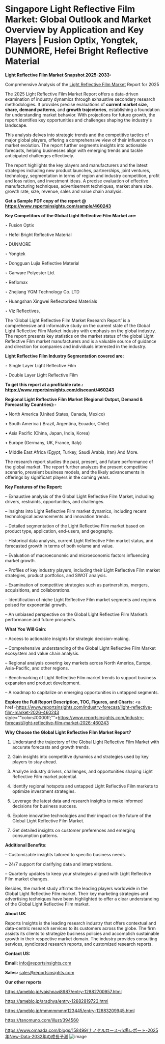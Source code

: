 # Singapore Light Reflective Film Market: Global Outlook and Market Overview by Application and Key Players | Fusion Optix, Yongtek, DUNMORE, Hefei Bright Reflective Material

<strong>Light Reflective Film Market Snapshot 2025-2033:</strong>

Comprehensive Analysis of the <a href=https://www.reportsinsights.com/sample/460243>Light Reflective Film Market</a> Report for 2025

The 2025 Light Reflective Film Market Report offers a data-driven examination of industry dynamics through exhaustive secondary research methodologies. It provides precise evaluations of <strong>current market size, share, demand patterns</strong>, and <strong>growth trajectories</strong>, establishing a foundation for understanding market behavior. With projections for future growth, the report identifies key opportunities and challenges shaping the industry's landscape.

This analysis delves into strategic trends and the competitive tactics of major global players, offering a comprehensive view of their influence on market evolution. The report further segments insights into actionable forecasts, helping businesses align with emerging trends and tackle anticipated challenges effectively.

The report highlights the key players and manufacturers and the latest strategies including new product launches, partnerships, joint ventures, technology, segmentation in terms of region and industry competition, profit and loss ration, and investment ideas. A precise evaluation of effective manufacturing techniques, advertisement techniques, market share size, growth rate, size, revenue, sales and value chain analysis.

<strong>Get a Sample PDF copy of the report @ <a href=https://www.reportsinsights.com/sample/460243 style=color:#0000ff;>https://www.reportsinsights.com/sample/460243</a></strong>

<strong>Key Competitors of the Global Light Reflective Film Market are:</strong>

‣ Fusion Optix

‣ Hefei Bright Reflective Material

‣ DUNMORE

‣ Yongtek

‣ Dongguan Lujia Reflective Material

‣ Garware Polyester Ltd.

‣ Reflomax

‣ Zhejiang YGM Technology Co. LTD

‣ Huangshan Xingwei Reflectorized Materials

‣ Viz Reflectives,

The ‘Global Light Reflective Film Market Research Report’ is a comprehensive and informative study on the current state of the Global Light Reflective Film Market industry with emphasis on the global industry. The report presents key statistics on the market status of the global Light Reflective Film market manufacturers and is a valuable source of guidance and direction for companies and individuals interested in the industry.

<strong>Light Reflective Film Industry Segmentation covered are:</strong>

‣ Single Layer Light Reflective Film

‣ Double Layer Light Reflective Film

<strong>To get this report at a profitable rate.: <a href=https://www.reportsinsights.com/discount/460243 style=color:#0000ff;>https://www.reportsinsights.com/discount/460243</a></strong>

<strong>Regional Light Reflective Film Market (Regional Output, Demand &amp; Forecast by Countries):-</strong>

• North America (United States, Canada, Mexico)

• South America ( Brazil, Argentina, Ecuador, Chile)

• Asia Pacific (China, Japan, India, Korea)

• Europe (Germany, UK, France, Italy)

• Middle East Africa (Egypt, Turkey, Saudi Arabia, Iran) And More.

The research report studies the past, present, and future performance of the global market. The report further analyzes the present competitive scenario, prevalent business models, and the likely advancements in offerings by significant players in the coming years.

<strong>Key Features of the Report:</strong>

– Exhaustive analysis of the Global Light Reflective Film Market, including drivers, restraints, opportunities, and challenges.

– Insights into Light Reflective Film market dynamics, including recent technological advancements and innovation trends.

– Detailed segmentation of the Light Reflective Film market based on product type, application, end-users, and geography.

– Historical data analysis, current Light Reflective Film market status, and forecasted growth in terms of both volume and value.

– Evaluation of macroeconomic and microeconomic factors influencing market growth.

– Profiles of key industry players, including their Light Reflective Film market strategies, product portfolios, and SWOT analysis.

– Examination of competitive strategies such as partnerships, mergers, acquisitions, and collaborations.

– Identification of niche Light Reflective Film market segments and regions poised for exponential growth.

– An unbiased perspective on the Global Light Reflective Film Market’s performance and future prospects.

<strong>What You Will Gain:</strong>

– Access to actionable insights for strategic decision-making.

– Comprehensive understanding of the Global Light Reflective Film Market ecosystem and value chain analysis.

– Regional analysis covering key markets across North America, Europe, Asia-Pacific, and other regions.

– Benchmarking of Light Reflective Film market trends to support business expansion and product development.

– A roadmap to capitalize on emerging opportunities in untapped segments.

<strong>Explore the Full Report Description, TOC, Figures, and Charts:</strong>
<a href=https://www.reportsinsights.com/industry-forecast/light-reflective-film-market-2026-460243 style=""color:#0000ff;"">https://www.reportsinsights.com/industry-forecast/light-reflective-film-market-2026-460243</a>

<strong>Why Choose the Global Light Reflective Film Market Report?</strong>

1. Understand the trajectory of the Global Light Reflective Film Market with accurate forecasts and growth trends.

2. Gain insights into competitive dynamics and strategies used by key players to stay ahead.

3. Analyze industry drivers, challenges, and opportunities shaping Light Reflective Film market potential.

4. Identify regional hotspots and untapped Light Reflective Film markets to optimize investment strategies.

5. Leverage the latest data and research insights to make informed decisions for business success.

6. Explore innovative technologies and their impact on the future of the Global Light Reflective Film Market.

7. Get detailed insights on customer preferences and emerging consumption patterns.

<strong>Additional Benefits:</strong>

– Customizable insights tailored to specific business needs.

– 24/7 support for clarifying data and interpretations.

– Quarterly updates to keep your strategies aligned with Light Reflective Film market changes.

Besides, the market study affirms the leading players worldwide in the Global Light Reflective Film market. Their key marketing strategies and advertising techniques have been highlighted to offer a clear understanding of the Global Light Reflective Film market.

<strong><strong>About US</strong>:</strong>

Reports Insights is the leading research industry that offers contextual and data-centric research services to its customers across the globe. The firm assists its clients to strategize business policies and accomplish sustainable growth in their respective market domain. The industry provides consulting services, syndicated research reports, and customized research reports.

<strong>Contact US:</strong>

<p class=><b>Email:</b> <a href=mailto:info@reportsinsights.com>info@reportsinsights.com</a></p>
<p class=><b>Sales:</b> <a href=mailto:sales@reportsinsights.com>sales@reportsinsights.com</a></p>

<strong>Our other reports</strong>

<a href=https://ameblo.jp/vaishnavi8987/entry-12882700957.html>https://ameblo.jp/vaishnavi8987/entry-12882700957.html</a>

<a href=https://ameblo.jp/aradhya/entry-12882819723.html>https://ameblo.jp/aradhya/entry-12882819723.html</a>

<a href=https://ameblo.jp/mmmmmmm123445/entry-12883209945.html>https://ameblo.jp/mmmmmmm123445/entry-12883209945.html</a>

<a href=https://tanomuno.com/illust/394560>https://tanomuno.com/illust/394560</a>

<a href=https://www.omaada.com/blogs/158499/ナノセルロース-市場レポート-2025年New-Data-2032年の成長予測>https://www.omaada.com/blogs/158499/ナノセルロース-市場レポート-2025年New-Data-2032年の成長予測</a>
![image](https://github.com/user-attachments/assets/126707f3-c1ed-411e-9f01-9e9a597d8908)
